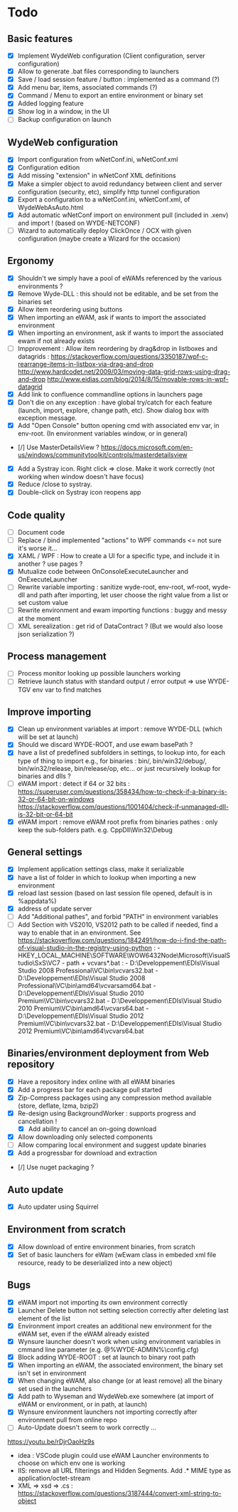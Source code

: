 # Todo

## Basic features
- [x] Implement WydeWeb configuration (Client configuration, server configuration)
- [x] Allow to generate .bat files corresponding to launchers
- [x] Save / load session feature / button : implemented as a command (?)
- [x] Add menu bar, items, associated commands (?)
- [x] Command / Menu to export an entire environment or binary set
- [x] Added logging feature
- [x] Show log in a window, in the UI
- [ ] Backup configuration on launch

## WydeWeb configuration
- [x] Import configuration from wNetConf.ini, wNetConf.xml
- [x] Configuration edition
- [x] Add missing "extension" in wNetConf XML definitions
- [x] Make a simpler object to avoid redundancy between client and server configuration (security, etc), simplify http tunnel configuration
- [x] Export a configuration to a wNetConf.ini, wNetConf.xml, of WydeWebAsAuto.html
- [x] Add automatic wNetConf import on environment pull (included in .xenv) and import ! (based on WYDE-NETCONF)
- [ ] Wizard to automatically deploy ClickOnce / OCX with given configuration (maybe create a Wizard for the occasion)

## Ergonomy
- [x] Shouldn't we simply have a pool of eWAMs referenced by the various environments ?
- [x] Remove Wyde-DLL : this should not be editable, and be set from the binaries set
- [x] Allow item reordering using buttons
- [x] When importing an eWAM, ask if wants to import the associated environment
- [x] When importing an environment, ask if wants to import the associated ewam if not already exists
- [ ] Impprovement : Allow item reordering by drag&drop in listboxes and datagrids : 
   https://stackoverflow.com/questions/3350187/wpf-c-rearrange-items-in-listbox-via-drag-and-drop
   http://www.hardcodet.net/2009/03/moving-data-grid-rows-using-drag-and-drop
   http://www.eidias.com/blog/2014/8/15/movable-rows-in-wpf-datagrid
- [x] Add link to confluence commandline options in launchers page
- [x] Don't die on any exception : have global try/catch for each feature (launch, import, explore, change path, etc). Show dialog box with exception message.
- [x] Add "Open Console" button opening cmd with associated env var, in env-root. (In environment variables window, or in general)
- [/] Use MasterDetailsView ? https://docs.microsoft.com/en-us/windows/communitytoolkit/controls/masterdetailsview
- [x] Add a Systray icon. Right click => close. Make it work correctly (not working when window doesn't have focus)
- [x] Reduce /close to systray. 
- [x] Double-click on Systray icon reopens app

## Code quality
- [ ] Document code
- [ ] Replace / bind implemented "actions" to WPF commands <= not sure it's worse it...
- [x] XAML / WPF : How to create a UI for a specific type, and include it in another ? use pages ?
- [x] Mutualize code between OnConsoleExecuteLauncher and OnExecuteLauncher
- [ ] Rewrite variable importing : sanitize wyde-root, env-root, wf-root, wyde-dll and path after importing, let user choose the right value from a list or set custom value
- [ ] Rewrite environment and ewam importing functions : buggy and messy at the moment
- [ ] XML serealization : get rid of DataContract ? (But we would also loose json serialization ?)

## Process management
- [ ] Process monitor looking up possible launchers working
- [ ] Retrieve launch status with standard output / error output
   => use WYDE-TGV env var to find matches
   
## Improve importing
- [x] Clean up environment variables at import : remove WYDE-DLL (which will be set at launch)
- [x] Should we discard WYDE-ROOT, and use ewam basePath ?
- [x] have a list of predefined subfolders in settings, to lookup into, for each type of thing to import
   e.g., for binaries : bin/, bin/win32/debug/, bin/win32/release, bin/release/op, etc... or just recursively lookup for binaries and dlls ?
- [ ] eWAM import : detect if 64 or 32 bits : https://superuser.com/questions/358434/how-to-check-if-a-binary-is-32-or-64-bit-on-windows
   https://stackoverflow.com/questions/1001404/check-if-unmanaged-dll-is-32-bit-or-64-bit
- [x] eWAM import : remove eWAM root prefix from binaries pathes : only keep the sub-folders path. e.g. CppDll\Win32\Debug
   
## General settings
- [x] Implement application settings class, make it serializable
- [x] have a list of folder in which to lookup when importing a new environment
- [x] reload last session (based on last session file opened, default is in %appdata%)
- [x] address of update server
- [ ] Add "Additional pathes", and forbid "PATH" in environment variables
- [ ] Add Section with VS2010, VS2012 path to be called if needed, find a way to enable that in an environment.
   See https://stackoverflow.com/questions/1842491/how-do-i-find-the-path-of-visual-studio-in-the-registry-using-python :
      - HKEY_LOCAL_MACHINE\SOFTWARE\WOW6432Node\Microsoft\VisualStudio\SxS\VC7
      - path + vcvars*.bat :
         - D:\Developpement\EDIs\Visual Studio 2008 Professional\VC\bin\vcvars32.bat
         - D:\Developpement\EDIs\Visual Studio 2008 Professional\VC\bin\amd64\vcvarsamd64.bat
         - D:\Developpement\EDIs\Visual Studio 2010 Premium\VC\bin\vcvars32.bat
         - D:\Developpement\EDIs\Visual Studio 2010 Premium\VC\bin\amd64\vcvars64.bat
         - D:\Developpement\EDIs\Visual Studio 2012 Premium\VC\bin\vcvars32.bat
         - D:\Developpement\EDIs\Visual Studio 2012 Premium\VC\bin\amd64\vcvars64.bat

## Binaries/environment deployment from Web repository
- [x] Have a repository index online with all eWAM binaries
- [x] Add a progress bar for each package pull started
- [x] Zip-Compress packages using any compression method available (store, deflate, lzma, bzip2)
- [x] Re-design using BackgroundWorker : supports progress and cancellation !
   - [x] Add ability to cancel an on-going download
- [x] Allow downloading only selected components
- [ ] Allow comparing local environment and suggest update binaries
- [x] Add a progressbar for download and extraction
- [/] Use nuget packaging ?
      
## Auto update
- [x] Auto updater using Squirrel

## Environment from scratch
- [x] Allow download of entire environment binaries, from scratch
- [x] Set of basic launchers for eWam (wEwam class in embeded xml file resource, ready to be deserialized into a new object)

## Bugs
- [x] eWAM import not importing its own environment correctly
- [x] Launcher Delete button not setting selection correctly after deleting last element of the list
- [x] Environment import creates an additional new environment for the eWAM set, even if the eWAM already existed
- [x] Wynsure launcher doesn't work when using environment variables in cmmand line parameter (e.g. @%WYDE-ADMIN%\config.cfg)
- [x] Block adding WYDE-ROOT : set at launch to binary root path
- [x] When importing an eWAM, the associated environment, the binary set isn't set in environment
- [x] When changing eWAM, also change (or at least remove) all the binary set used in the launchers
- [x] Add path to Wyseman and WydeWeb.exe somewhere (at import of eWAM or environment, or in path, at launch)
- [x] Wynsure environment launchers not importing correctly after environment pull from online repo
- [ ] Auto-Update doesn't seem to work correctly ...

https://youtu.be/rDjrOaoHz9s

- idea : VSCode plugin could use eWAM Launcher environments to choose on which env one is working
- IIS: remove all URL filterings and Hidden Segments. Add .* MIME type as application/octet-stream
- XML => xsd => .cs  : https://stackoverflow.com/questions/3187444/convert-xml-string-to-object


